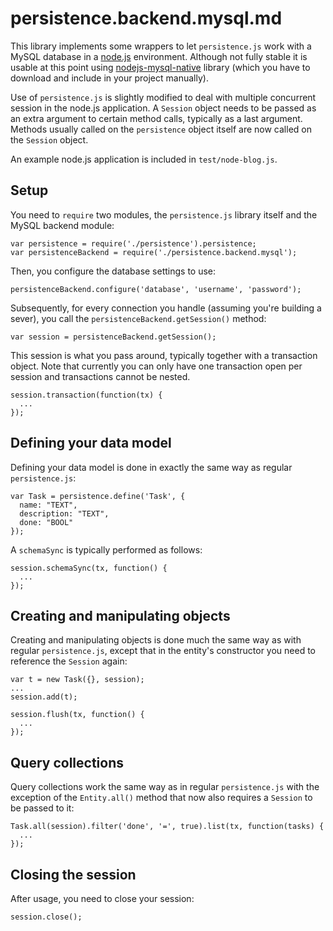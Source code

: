 persistence.backend.mysql.md
============================

This library implements some wrappers to let `persistence.js` work
with a MySQL database in a [node.js](http://nodejs.org) environment.
Although not fully stable it is usable at this point using
[nodejs-mysql-native](http://github.com/sidorares/nodejs-mysql-native)
library (which you have to download and include in your project
manually).

Use of `persistence.js` is slightly modified to deal with multiple
concurrent session in the node.js application. A `Session` object needs
to be passed as an extra argument to certain method calls, typically
as a last argument. Methods usually called on the `persistence` object
itself are now called on the `Session` object.

An example node.js application is included in `test/node-blog.js`. 

Setup
-----
You need to `require` two modules, the `persistence.js` library itself
and the MySQL backend module:

    var persistence = require('./persistence').persistence;
    var persistenceBackend = require('./persistence.backend.mysql');

Then, you configure the database settings to use:

    persistenceBackend.configure('database', 'username', 'password');

Subsequently, for every connection you handle (assuming you're
building a sever), you call the `persistenceBackend.getSession()`
method:

    var session = persistenceBackend.getSession();

This session is what you pass around, typically together with a
transaction object. Note that currently you can only have one
transaction open per session and transactions cannot be nested.

    session.transaction(function(tx) {
      ...
    });

Defining your data model
------------------------

Defining your data model is done in exactly the same way as regular `persistence.js`:

    var Task = persistence.define('Task', {
      name: "TEXT",
      description: "TEXT",
      done: "BOOL"
    });

A `schemaSync` is typically performed as follows:

    session.schemaSync(tx, function() {
      ...
    });

Creating and manipulating objects
---------------------------------

Creating and manipulating objects is done much the same way as with regular `persistence.js`, except that in the entity's constructor you need to reference the `Session` again:

    var t = new Task({}, session);
    ...
    session.add(t);

    session.flush(tx, function() {
      ...
    });

Query collections
-----------------

Query collections work the same way as in regular `persistence.js` with the exception of the `Entity.all()` method that now also requires a `Session` to be passed to it:

    Task.all(session).filter('done', '=', true).list(tx, function(tasks) {
      ...
    });

Closing the session
-------------------

After usage, you need to close your session:

    session.close();
